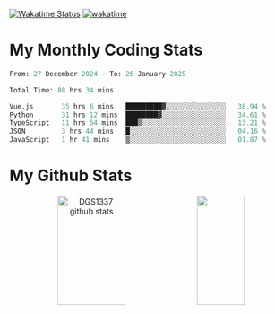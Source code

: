 [![Wakatime Status](https://github.com/noopurphalak/noopurphalak/workflows/wakatime-status-update/badge.svg)](https://github.com/noopurphalak/noopurphalak/actions/workflows/main.yml)
[![wakatime](https://wakatime.com/badge/user/80ace140-ef40-4fdd-b8ed-f3be3d2e1aea.svg)](https://wakatime.com/@80ace140-ef40-4fdd-b8ed-f3be3d2e1aea)

# My Monthly Coding Stats

<!--START_SECTION:waka-->

```python
From: 27 December 2024 - To: 26 January 2025

Total Time: 88 hrs 34 mins

Vue.js       35 hrs 6 mins   █████████▓░░░░░░░░░░░░░░░   38.94 %
Python       31 hrs 12 mins  ████████▓░░░░░░░░░░░░░░░░   34.61 %
TypeScript   11 hrs 54 mins  ███▒░░░░░░░░░░░░░░░░░░░░░   13.21 %
JSON         3 hrs 44 mins   █░░░░░░░░░░░░░░░░░░░░░░░░   04.16 %
JavaScript   1 hr 41 mins    ▒░░░░░░░░░░░░░░░░░░░░░░░░   01.87 %
```

<!--END_SECTION:waka-->

# My Github Stats
<div style="text-align: center;">
  <img width="49%" height="195px" src="https://github-readme-stats-sigma-five.vercel.app/api?username=noopurphalak&show_icons=true&count_private=true&hide_border=true&title_color=00FFFF&icon_color=00FFFF&text_color=00FFFF&bg_color=0d1117" alt="DGS1337 github stats" />
  <img width="41%" height="195px" src="https://github-readme-stats-sigma-five.vercel.app/api/top-langs/?username=noopurphalak&layout=compact&hide_border=true&title_color=00FFFF&text_color=00FFFF&bg_color=0d1117" />
</div>
